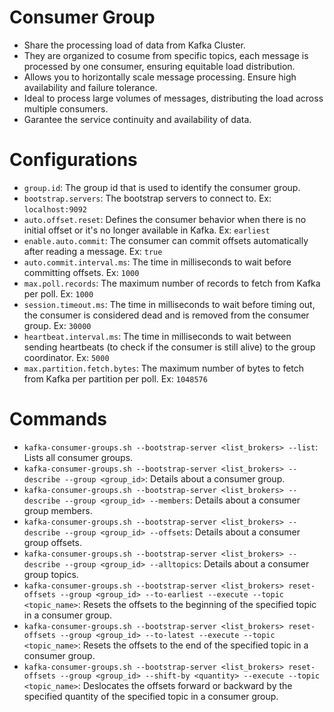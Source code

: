 # Consumer Group

- Share the processing load of data from Kafka Cluster.
- They are organized to cosume from specific topics, each message is processed by one consumer, ensuring equitable load distribution.
- Allows you to horizontally scale message processing. Ensure high availability and failure tolerance.
- Ideal to process large volumes of messages, distributing the load across multiple consumers.
- Garantee the service continuity and availability of data.

# Configurations

- `group.id`: The group id that is used to identify the consumer group.
- `bootstrap.servers`: The bootstrap servers to connect to. Ex: `localhost:9092`
- `auto.offset.reset`: Defines the consumer behavior when there is no initial offset or it's no longer available in Kafka. Ex: `earliest`
- `enable.auto.commit`: The consumer can commit offsets automatically after reading a message. Ex: `true`
- `auto.commit.interval.ms`: The time in milliseconds to wait before committing offsets. Ex: `1000`
- `max.poll.records`: The maximum number of records to fetch from Kafka per poll. Ex: `1000`
- `session.timeout.ms`: The time in milliseconds to wait before timing out, the consumer is considered dead and is removed from the consumer group. Ex: `30000`
- `heartbeat.interval.ms`: The time in milliseconds to wait between sending heartbeats (to check if the consumer is still alive) to the group coordinator. Ex: `5000`
- `max.partition.fetch.bytes`: The maximum number of bytes to fetch from Kafka per partition per poll. Ex: `1048576`

# Commands

- `kafka-consumer-groups.sh --bootstrap-server <list_brokers> --list`: Lists all consumer groups.
- `kafka-consumer-groups.sh --bootstrap-server <list_brokers> --describe --group <group_id>`: Details about a consumer group.
- `kafka-consumer-groups.sh --bootstrap-server <list_brokers> --describe --group <group_id> --members`: Details about a consumer group members.
- `kafka-consumer-groups.sh --bootstrap-server <list_brokers> --describe --group <group_id> --offsets`: Details about a consumer group offsets.
- `kafka-consumer-groups.sh --bootstrap-server <list_brokers> --describe --group <group_id> --alltopics`: Details about a consumer group topics.
- `kafka-consumer-groups.sh --bootstrap-server <list_brokers> reset-offsets --group <group_id> --to-earliest --execute --topic <topic_name>`: Resets the offsets to the beginning of the specified topic in a consumer group.
- `kafka-consumer-groups.sh --bootstrap-server <list_brokers> reset-offsets --group <group_id> --to-latest --execute --topic <topic_name>`: Resets the offsets to the end of the specified topic in a consumer group.
- `kafka-consumer-groups.sh --bootstrap-server <list_brokers> reset-offsets --group <group_id> --shift-by <quantity> --execute --topic <topic_name>`: Deslocates the offsets forward or backward by the specified quantity of the specified topic in a consumer group.
